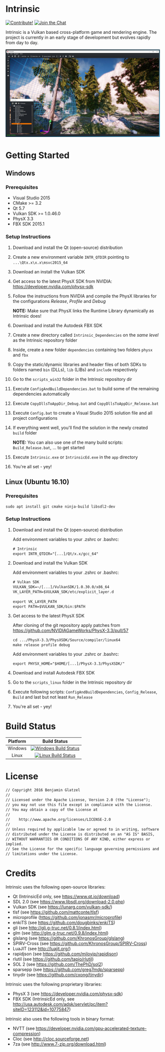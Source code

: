# Intrinsic

[![Contribute!](https://img.shields.io/badge/contributions-welcome-brightgreen.svg?style=flat)](https://github.com/begla/Intrinsic/issues) [![Join the Chat](https://badges.gitter.im/Join%20Chat.svg)](https://gitter.im/Intrinsic-Engine/Lobby?utm_source=badge&utm_medium=badge&utm_campaign=pr-badge&utm_content=badge)

Intrinsic is a Vulkan based cross-platform game and rendering engine. The project is currently in an early stage of development but evolves rapidly from day to day.

![Intrinsic](media/screenshot_0.jpg)

# Getting Started

## Windows

### Prerequisites

* Visual Studio 2015
* CMake >= 3.2
* Qt 5.7
* Vulkan SDK >= 1.0.46.0
* PhysX 3.3
* FBX SDK 2015.1

### Setup Instructions

1. Download and install the Qt (open-source) distribution
2. Create a new environment variable `INTR_QTDIR` pointing to `...\Qtx.x\x.x\msvc2015_64`
3. Download an install the Vulkan SDK
4. Get access to the latest PhysX SDK from NVIDIA: https://developer.nvidia.com/physx-sdk
5. Follow the instructions from NVIDIA and compile the PhysX libraries for the configurations *Release*, *Profile* and *Debug*

   **NOTE:** Make sure that PhysX links the Runtime Library dynamically as Intrinsic does! 

6. Download and install the Autodesk FBX SDK
7. Create a new directory called `Intrinsic_Dependencies` on the _same level_ as the Intrinsic repository folder
8. Inside, create a new folder `dependencies` containing two folders `physx` and `fbx`
9. Copy the static/dynamic libraries and header files of both SDKs to folders named `bin` (DLLs), `lib` (LIBs) and `include` respectively
10. Go to the `scripts_win32` folder in the Intrinsic repository dir
11. Execute `ConfigAndBuildDependencies.bat` to build some of the remaining dependencies automatically
12. Execute `CopyDllsToAppDir_Debug.bat` and `CopyDllsToAppDir_Release.bat`
13. Execute `Config.bat` to create a Visual Studio 2015 solution file and all project configurations
14. If everything went well, you'll find the solution in the newly created `build` folder

    **NOTE:** You can also use one of the many build scripts: `Build_Release.bat`, ... to get started

15. Execute `Intrinsic.exe` or `IntrinsicEd.exe` in the `app` directory
16. You're all set - yey!

## Linux (Ubuntu 16.10)

### Prerequisites

```
sudo apt install git cmake ninja-build libsdl2-dev
```

### Setup Instructions

1. Download and install the Qt (open-source) distribution

   Add environment variables to your .zshrc or .bashrc:
   ```
   # Intrinsic  
   export INTR_QTDIR="[...]/Qt/x.x/gcc_64"
   ```

2. Download and install the Vulkan SDK

    Add environment variables to your .zshrc or .bashrc:
    ```
    # Vulkan SDK  
    VULKAN_SDK=~/[...]/VulkanSDK/1.0.30.0/x86_64  
    VK_LAYER_PATH=$VULKAN_SDK/etc/explicit_layer.d  

    export VK_LAYER_PATH  
    export PATH=$VULKAN_SDK/bin:$PATH
    ```

3. Get access to the latest PhysX SDK  

   After cloning of the git repository apply patches from https://github.com/NVIDIAGameWorks/PhysX-3.3/pull/57
   ```
   cd .../PhysX-3.3/PhysXSDK/Source/compiler/linux64  
   make release profile debug  
   ```
   Add environment variables to your .zshrc or .bashrc:
   ```
   export PHYSX_HOME="$HOME/[...]/PhysX-3.3/PhysXSDK/"
   ```

4. Download and install Autodesk FBX SDK  
5. Go to the `scripts_linux` folder in the Intrinsic repository dir
6. Execute following scripts: `ConfigAndBuildDependencies`, `Config_Release`, `Build` and last but not least `Run_Release`
7. You're all set - yey!

# Build Status

| Platform | Build Status |
|:--------:|:------------:|
| Windows  | [![Windows Build Status](https://ci.appveyor.com/api/projects/status/eevcf6gfm77309ud?svg=true)](https://ci.appveyor.com/project/begla/intrinsic) |
| Linux    |  [![Linux Build Status](https://travis-ci.org/begla/Intrinsic.svg?branch=master)](https://travis-ci.org/begla/Intrinsic) |

# License

```
// Copyright 2016 Benjamin Glatzel
//
// Licensed under the Apache License, Version 2.0 (the "License");
// you may not use this file except in compliance with the License.
// You may obtain a copy of the License at
//
//    http://www.apache.org/licenses/LICENSE-2.0
//
// Unless required by applicable law or agreed to in writing, software
// distributed under the License is distributed on an "AS IS" BASIS,
// WITHOUT WARRANTIES OR CONDITIONS OF ANY KIND, either express or implied.
// See the License for the specific language governing permissions and
// limitations under the License.
```

# Credits

Intrinsic uses the following open-source libraries:

* Qt (IntrinsicEd only, see https://www.qt.io/download)
* SDL 2.0 (see https://www.libsdl.org/download-2.0.php)
* Vulkan SDK (see https://lunarg.com/vulkan-sdk/)
* tlsf (see https://github.com/mattconte/tlsf)
* microprofile (https://github.com/jonasmr/microprofile)
* enkiTS (see https://github.com/dougbinks/enkiTS)
* gli (see http://gli.g-truc.net/0.8.1/index.html)
* glm (see http://glm.g-truc.net/0.9.8/index.html)
* glslang (see https://github.com/KhronosGroup/glslang)
* SPIRV-Cross (see https://github.com/KhronosGroup/SPIRV-Cross)
* LuaJIT (see http://luajit.org/)
* rapidjson (see https://github.com/miloyip/rapidjson)
* rlutil (see https://github.com/tapio/rlutil)
* SOL 2 (see https://github.com/ThePhD/sol2)
* sparsepp (see https://github.com/greg7mdp/sparsepp)
* tinydir (see https://github.com/cxong/tinydir)

Intrinsic uses the following proprietary libraries:

* PhysX 3 (see https://developer.nvidia.com/physx-sdk)
* FBX SDK (IntrinsicEd only, see http://usa.autodesk.com/adsk/servlet/pc/item?siteID=123112&id=10775847)

Intrinsic also uses the following tools in binary format:

* NVTT (see https://developer.nvidia.com/gpu-accelerated-texture-compression)
* Cloc (see http://cloc.sourceforge.net)
* 7za (see http://www.7-zip.org/download.html)
